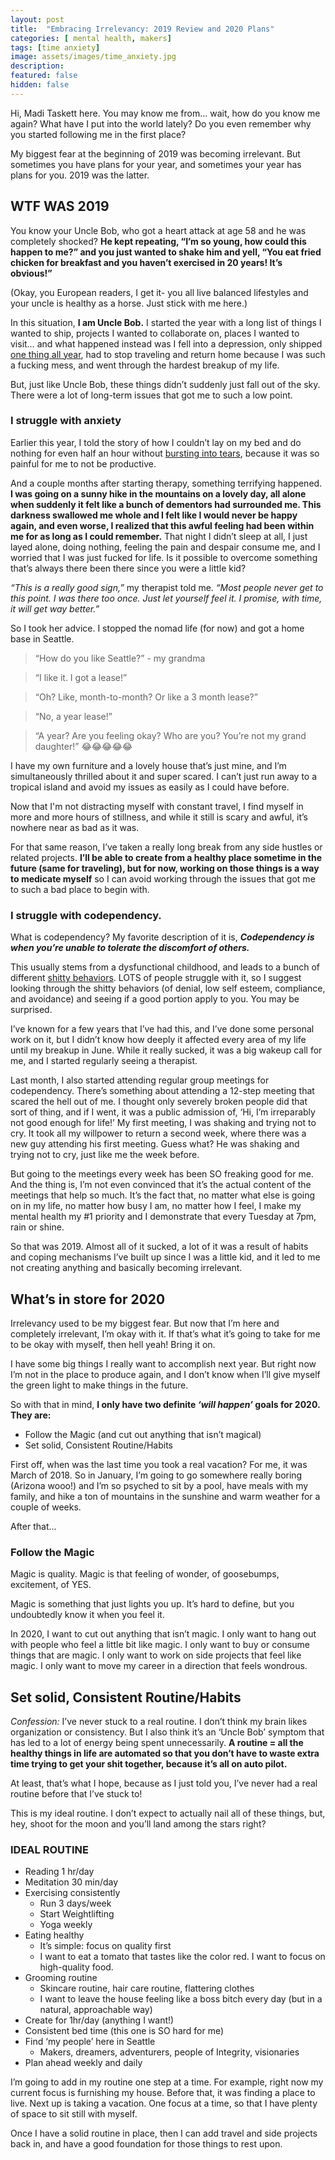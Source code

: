 ```yaml
---
layout: post
title:  "Embracing Irrelevancy: 2019 Review and 2020 Plans"
categories: [ mental health, makers]
tags: [time anxiety]
image: assets/images/time_anxiety.jpg
description: 
featured: false
hidden: false
---
```


Hi, Madi Taskett here. You may know me from… wait, how do you know me again? What have I put into the world lately? Do you even remember why you started following me in the first place?

My biggest fear at the beginning of 2019 was becoming irrelevant. But sometimes you have plans for your year, and sometimes your year has plans for you. 2019 was the latter.

## WTF WAS 2019

You know your Uncle Bob, who got a heart attack at age 58 and he was completely shocked? **He kept repeating, “I’m so young, how could this happen to me?” and you just wanted to shake him and yell, “You eat fried chicken for breakfast and you haven’t exercised in 20 years! It’s obvious!”**

(Okay, you European readers, I get it- you all live balanced lifestyles and your uncle is healthy as a horse. Just stick with me here.)

In this situation, **I am Uncle Bob.** I started the year with a long list of things I wanted to ship, projects I wanted to collaborate on, places I wanted to visit… and what happened instead was I fell into a depression, only shipped [one thing all year](https://donewithlife.carrd.co/), had to stop traveling and return home because I was such a fucking mess, and went through the hardest breakup of my life.

But, just like Uncle Bob, these things didn’t suddenly just fall out of the sky. There were a lot of long-term issues that got me to such a low point.

### I struggle with anxiety

Earlier this year, I told the story of how I couldn’t lay on my bed and do nothing for even half an hour without [bursting into tears](https://madisontaskett.com/time-anxiety/), because it was so painful for me to not be productive.

And a couple months after starting therapy, something terrifying happened. **I was going on a sunny hike in the mountains on a lovely day, all alone when suddenly it felt like a bunch of dementors had surrounded me. This darkness swallowed me whole and I felt like I would never be happy again, and even worse, I realized that this awful feeling had been within me for as long as I could remember.** That night I didn’t sleep at all, I just layed alone, doing nothing, feeling the pain and despair consume me, and I worried that I was just fucked for life. Is it possible to overcome something that’s always there been there since you were a little kid?

_“This is a really good sign,”_ my therapist told me. _“Most people never get to this point. I was there too once. Just let yourself feel it. I promise, with time, it will get way better.”_

So I took her advice. I stopped the nomad life (for now) and got a home base in Seattle.

> “How do you like Seattle?” - my grandma

> “I like it. I got a lease!”

> “Oh? Like, month-to-month? Or like a 3 month lease?”

> “No, a year lease!”

> “A year? Are you feeling okay? Who are you? You’re not my grand daughter!” 😂😂😂😂😂

I have my own furniture and a lovely house that’s just mine, and I’m simultaneously thrilled about it and super scared. I can’t just run away to a tropical island and avoid my issues as easily as I could have before.

Now that I'm not distracting myself with constant travel, I find myself in more and more hours of stillness, and while it still is scary and awful, it’s nowhere near as bad as it was.

For that same reason, I’ve taken a really long break from any side hustles or related projects. **I’ll be able to create from a healthy place sometime in the future (same for traveling), but for now, working on those things is a way to medicate myself** so I can avoid working through the issues that got me to such a bad place to begin with.

### I struggle with codependency.

What is codependency? My favorite description of it is, _**Codependency is when you’re unable to tolerate the discomfort of others.**_ 

This usually stems from a dysfunctional childhood, and leads to a bunch of different [shitty behaviors](http://coda.org/index.cfm/meeting-materials1/patterns-of-recovery/). LOTS of people struggle with it, so I suggest looking through the shitty behaviors (of denial, low self esteem, compliance, and avoidance) and seeing if a good portion apply to you. You may be surprised.

I’ve known for a few years that I’ve had this, and I’ve done some personal work on it, but I didn’t know how deeply it affected every area of my life until my breakup in June. While it really sucked, it was a big wakeup call for me, and I started regularly seeing a therapist. 

Last month, I also started attending regular group meetings for codependency. There’s something about attending a 12-step meeting that scared the hell out of me. I thought only severely broken people did that sort of thing, and if I went, it was a public admission of, ‘Hi, I’m irreparably not good enough for life!’ My first meeting, I was shaking and trying not to cry. It took all my willpower to return a second week, where there was a new guy attending his first meeting. Guess what? He was shaking and trying not to cry, just like me the week before.

But going to the meetings every week has been SO freaking good for me. And the thing is, I’m not even convinced that it’s the actual content of the meetings that help so much. It’s the fact that, no matter what else is going on in my life, no matter how busy I am, no matter how I feel, I make my mental health my #1 priority and I demonstrate that every Tuesday at 7pm, rain or shine.

So that was 2019. Almost all of it sucked, a lot of it was a result of habits and coping mechanisms I’ve built up since I was a little kid, and it led to me not creating anything and basically becoming irrelevant.

## What’s in store for 2020

Irrelevancy used to be my biggest fear. But now that I’m here and completely irrelevant, I’m okay with it. If that’s what it’s going to take for me to be okay with myself, then hell yeah! Bring it on.

I have some big things I really want to accomplish next year. But right now I’m not in the place to produce again, and I don’t know when I’ll give myself the green light to make things in the future. 


So with that in mind, **I only have two definite _‘will happen’_ goals for 2020. They are:**

* Follow the Magic (and cut out anything that isn’t magical)
* Set solid, Consistent Routine/Habits

First off, when was the last time you took a real vacation? For me, it was March of 2018. So in January, I’m going to go somewhere really boring (Arizona wooo!) and I’m so psyched to sit by a pool, have meals with my family, and hike a ton of mountains in the sunshine and warm weather for a couple of weeks.

After that...

### Follow the Magic

Magic is quality. Magic is that feeling of wonder, of goosebumps, excitement, of YES.

Magic is something that just lights you up. It’s hard to define, but you undoubtedly know it when you feel it.

In 2020, I want to cut out anything that isn’t magic. I only want to hang out with people who feel a little bit like magic. I only want to buy or consume things that are magic. I only want to work on side projects that feel like magic. I only want to move my career in a direction that feels wondrous.


## Set solid, Consistent Routine/Habits


*Confession:* I’ve never stuck to a real routine. I don’t think my brain likes organization or consistency. But I also think it’s an ‘Uncle Bob’ symptom that has led to a lot of energy being spent unnecessarily. **A routine = all the healthy things in life are automated so that you don’t have to waste extra time trying to get your shit together, because it’s all on auto pilot.**

At least, that’s what I hope, because as I just told you, I’ve never had a real routine before that I’ve stuck to!

This is my ideal routine. I don’t expect to actually nail all of these things, but, hey, shoot for the moon and you’ll land among the stars right?

### IDEAL ROUTINE

* Reading 1 hr/day
* Meditation 30 min/day
* Exercising consistently
    * Run 3 days/week
    * Start Weightlifting
    * Yoga weekly
* Eating healthy
    * It’s simple: focus on quality first
    * I want to eat a tomato that tastes like the color red. I want to focus on high-quality food. 
* Grooming routine
    * Skincare routine, hair care routine, flattering clothes
    * I want to leave the house feeling like a boss bitch every day (but in a natural, approachable way)
* Create for 1hr/day (anything I want!)
* Consistent bed time (this one is SO hard for me)
* Find ‘my people’ here in Seattle
    * Makers, dreamers, adventurers, people of Integrity, visionaries
* Plan ahead weekly and daily

I’m going to add in my routine one step at a time. For example, right now my current focus is furnishing my house. Before that, it was finding a place to live. Next up is taking a vacation. One focus at a time, so that I have plenty of space to sit still with myself.

Once I have a solid routine in place, then I can add travel and side projects back in, and have a good foundation for those things to rest upon.